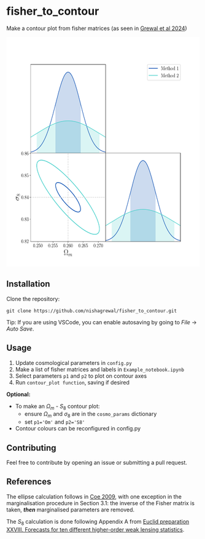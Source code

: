 # fisher_to_contour
Make a contour plot from fisher matrices (as seen in [Grewal et al 2024](https://arxiv.org/pdf/2402.13912.pdf))

<img src="contour_plot_Om_s8.pdf" alt="Contour Plot" width="600" height="600">

## Installation

Clone the repository: 
```
git clone https://github.com/nishagrewal/fisher_to_contour.git
```

Tip: If you are using VSCode, you can enable autosaving by going to *File* -> *Auto Save*.


## Usage

1. Update cosmological parameters in `config.py`
2. Make a list of fisher matrices and labels in `Example_notebook.ipynb`
3. Select parameters `p1` and `p2` to plot on contour axes
4. Run `contour_plot function`, saving if desired


**Optional:**

* To make an $\Omega_m$ - $S_8$ contour plot:
    * ensure $\Omega_m$ and $\sigma_8$ are in the `cosmo_params` dictionary
    * set `p1='Om'` and `p2='S8'`
* Contour colours can be reconfigured in config.py


## Contributing

Feel free to contribute by opening an issue or submitting a pull request.


## References

The ellipse calculation follows in [Coe 2009](https://arxiv.org/pdf/0906.4123.pdf), with one exception in the marginalisation procedure in Section 3.1: the inverse of the Fisher matrix is taken, ***then*** marginalised parameters are removed.

The $S_8$ calculation is done following Appendix A from [Euclid preparation XXVIII. Forecasts for ten different higher-order weak lensing statistics](https://www.aanda.org/articles/aa/full_html/2023/07/aa46017-23/aa46017-23.html#R20).
